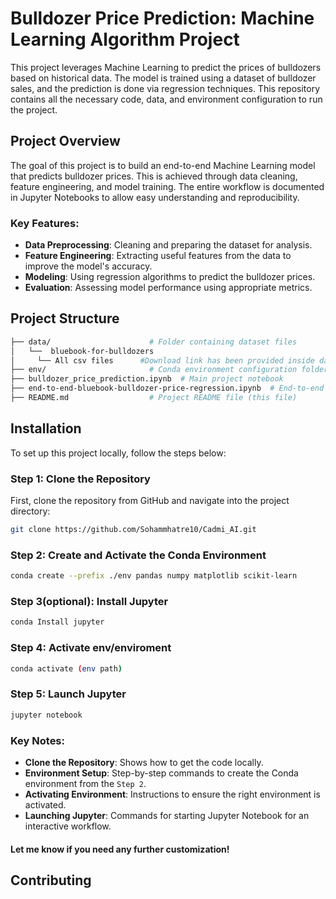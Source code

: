 # Bulldozer Price Prediction: Machine Learning Algorithm Project

This project leverages Machine Learning to predict the prices of bulldozers based on historical data. The model is trained using a dataset of bulldozer sales, and the prediction is done via regression techniques. This repository contains all the necessary code, data, and environment configuration to run the project.

## Project Overview

The goal of this project is to build an end-to-end Machine Learning model that predicts bulldozer prices. This is achieved through data cleaning, feature engineering, and model training. The entire workflow is documented in Jupyter Notebooks to allow easy understanding and reproducibility.

### Key Features:
- **Data Preprocessing**: Cleaning and preparing the dataset for analysis.
- **Feature Engineering**: Extracting useful features from the data to improve the model's accuracy.
- **Modeling**: Using regression algorithms to predict the bulldozer prices.
- **Evaluation**: Assessing model performance using appropriate metrics.

## Project Structure

```bash
├── data/                      # Folder containing dataset files
│   └──  bluebook-for-bulldozers
│     └── All csv files      #Download link has been provided inside data file.
├── env/                       # Conda environment configuration folder
├── bulldozer_price_prediction.ipynb  # Main project notebook
├── end-to-end-bluebook-bulldozer-price-regression.ipynb  # End-to-end notebook with full pipeline
├── README.md                  # Project README file (this file)

```
## Installation

To set up this project locally, follow the steps below:

### Step 1: Clone the Repository

First, clone the repository from GitHub and navigate into the project directory:

```bash
git clone https://github.com/Sohammhatre10/Cadmi_AI.git
```
### Step 2: Create and Activate the Conda Environment
```bash
conda create --prefix ./env pandas numpy matplotlib scikit-learn
```
### Step 3(optional): Install Jupyter
```bash
conda Install jupyter
```
### Step 4: Activate env/enviroment
```bash
conda activate (env path)
```
### Step 5: Launch Jupyter
```bash
jupyter notebook
```

### Key Notes:
- **Clone the Repository**: Shows how to get the code locally.
- **Environment Setup**: Step-by-step commands to create the Conda environment from the `Step 2`.
- **Activating Environment**: Instructions to ensure the right environment is activated.
- **Launching Jupyter**: Commands for starting Jupyter Notebook for an interactive workflow.

#### Let me know if you need any further customization!


## Contributing
